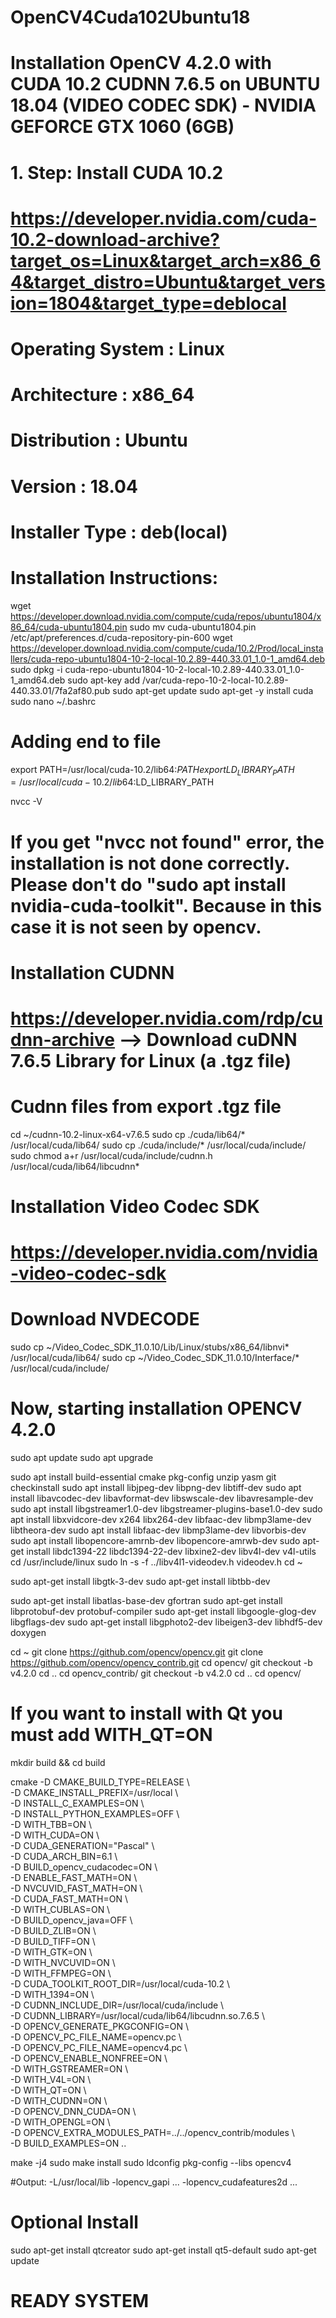 # OpenCV4Cuda102Ubuntu18
# Installation OpenCV 4.2.0 with CUDA 10.2 CUDNN 7.6.5 on UBUNTU 18.04 (VIDEO CODEC SDK) - NVIDIA GEFORCE GTX 1060 (6GB)
# 1. Step: Install CUDA 10.2
# https://developer.nvidia.com/cuda-10.2-download-archive?target_os=Linux&target_arch=x86_64&target_distro=Ubuntu&target_version=1804&target_type=deblocal
# Operating System : Linux
# Architecture : x86_64
# Distribution : Ubuntu
# Version : 18.04
# Installer Type : deb(local)
# Installation Instructions:
wget https://developer.download.nvidia.com/compute/cuda/repos/ubuntu1804/x86_64/cuda-ubuntu1804.pin
sudo mv cuda-ubuntu1804.pin /etc/apt/preferences.d/cuda-repository-pin-600
wget https://developer.download.nvidia.com/compute/cuda/10.2/Prod/local_installers/cuda-repo-ubuntu1804-10-2-local-10.2.89-440.33.01_1.0-1_amd64.deb
sudo dpkg -i cuda-repo-ubuntu1804-10-2-local-10.2.89-440.33.01_1.0-1_amd64.deb
sudo apt-key add /var/cuda-repo-10-2-local-10.2.89-440.33.01/7fa2af80.pub
sudo apt-get update
sudo apt-get -y install cuda
sudo nano ~/.bashrc
# Adding end to file
export PATH=/usr/local/cuda-10.2/lib64:$PATH
export LD_LIBRARY_PATH=/usr/local/cuda-10.2/lib64:$LD_LIBRARY_PATH

nvcc -V

# If you get "nvcc not found" error, the installation is not done correctly. Please don't do "sudo apt install nvidia-cuda-toolkit". Because in this case it is not seen by opencv.
# Installation CUDNN
# https://developer.nvidia.com/rdp/cudnn-archive --> Download cuDNN 7.6.5 Library for Linux (a .tgz file)
# Cudnn files from export .tgz file

cd ~/cudnn-10.2-linux-x64-v7.6.5
sudo cp ./cuda/lib64/* /usr/local/cuda/lib64/
sudo cp ./cuda/include/* /usr/local/cuda/include/
sudo chmod a+r /usr/local/cuda/include/cudnn.h /usr/local/cuda/lib64/libcudnn*

# Installation Video Codec SDK 
# https://developer.nvidia.com/nvidia-video-codec-sdk
# Download NVDECODE 

sudo cp ~/Video_Codec_SDK_11.0.10/Lib/Linux/stubs/x86_64/libnvi* /usr/local/cuda/lib64/
sudo cp ~/Video_Codec_SDK_11.0.10/Interface/* /usr/local/cuda/include/

# Now, starting installation OPENCV 4.2.0

sudo apt update
sudo apt upgrade

sudo apt install build-essential cmake pkg-config unzip yasm git checkinstall
sudo apt install libjpeg-dev libpng-dev libtiff-dev
sudo apt install libavcodec-dev libavformat-dev libswscale-dev libavresample-dev
sudo apt install libgstreamer1.0-dev libgstreamer-plugins-base1.0-dev
sudo apt install libxvidcore-dev x264 libx264-dev libfaac-dev libmp3lame-dev libtheora-dev 
sudo apt install libfaac-dev libmp3lame-dev libvorbis-dev
sudo apt install libopencore-amrnb-dev libopencore-amrwb-dev
sudo apt-get install libdc1394-22 libdc1394-22-dev libxine2-dev libv4l-dev v4l-utils
cd /usr/include/linux
sudo ln -s -f ../libv4l1-videodev.h videodev.h
cd ~

sudo apt-get install libgtk-3-dev
sudo apt-get install libtbb-dev

sudo apt-get install libatlas-base-dev gfortran
sudo apt-get install libprotobuf-dev protobuf-compiler
sudo apt-get install libgoogle-glog-dev libgflags-dev
sudo apt-get install libgphoto2-dev libeigen3-dev libhdf5-dev doxygen

cd ~
git clone https://github.com/opencv/opencv.git
git clone https://github.com/opencv/opencv_contrib.git
cd opencv/
git checkout -b v4.2.0
cd ..
cd opencv_contrib/
git checkout -b v4.2.0
cd ..
cd opencv/

# If you want to install with Qt you must add WITH_QT=ON
mkdir build && cd build

cmake -D CMAKE_BUILD_TYPE=RELEASE \    
-D CMAKE_INSTALL_PREFIX=/usr/local \         
-D INSTALL_C_EXAMPLES=ON \         
-D INSTALL_PYTHON_EXAMPLES=OFF \        
-D WITH_TBB=ON \     
-D WITH_CUDA=ON \      
-D CUDA_GENERATION="Pascal" \        
-D CUDA_ARCH_BIN=6.1 \     
-D BUILD_opencv_cudacodec=ON \      
-D ENABLE_FAST_MATH=ON \         
-D NVCUVID_FAST_MATH=ON \         
-D CUDA_FAST_MATH=ON \          
-D WITH_CUBLAS=ON \          
-D BUILD_opencv_java=OFF \          
-D BUILD_ZLIB=ON \          
-D BUILD_TIFF=ON \         
-D WITH_GTK=ON \          
-D WITH_NVCUVID=ON \          
-D WITH_FFMPEG=ON \        
-D CUDA_TOOLKIT_ROOT_DIR=/usr/local/cuda-10.2 \        
-D WITH_1394=ON \          
-D CUDNN_INCLUDE_DIR=/usr/local/cuda/include \   
-D CUDNN_LIBRARY=/usr/local/cuda/lib64/libcudnn.so.7.6.5 \    
-D OPENCV_GENERATE_PKGCONFIG=ON \        
-D OPENCV_PC_FILE_NAME=opencv.pc \        
-D OPENCV_PC_FILE_NAME=opencv4.pc \        
-D OPENCV_ENABLE_NONFREE=ON \         
-D WITH_GSTREAMER=ON \         
-D WITH_V4L=ON \          
-D WITH_QT=ON \         
-D WITH_CUDNN=ON \         
-D OPENCV_DNN_CUDA=ON \          
-D WITH_OPENGL=ON \          
-D OPENCV_EXTRA_MODULES_PATH=../../opencv_contrib/modules \         
-D BUILD_EXAMPLES=ON ..

make -j4
sudo make install 
sudo ldconfig
pkg-config --libs opencv4

#Output: -L/usr/local/lib -lopencv_gapi ... -lopencv_cudafeatures2d ...

# Optional Install 
sudo apt-get install qtcreator
sudo apt-get install qt5-default
sudo apt-get update

# READY SYSTEM 
